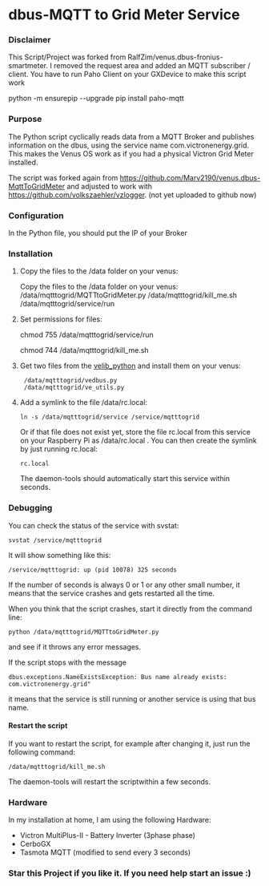 # dbus-MQTT to Grid Meter Service

### Disclaimer

This Script/Project was forked from RalfZim/venus.dbus-fronius-smartmeter. 
I removed the request area and added an MQTT subscriber / client.
You have to run Paho Client on your GXDevice to make this script work

python -m ensurepip --upgrade
pip install paho-mqtt


### Purpose

The Python script cyclically reads data from a MQTT Broker and publishes information on the dbus, using the service name com.victronenergy.grid. This makes the Venus OS work as if you had a physical Victron Grid Meter installed.

The script was forked again from https://github.com/Marv2190/venus.dbus-MqttToGridMeter and adjusted to work with https://github.com/volkszaehler/vzlogger. (not yet uploaded to github now)


### Configuration

In the Python file, you should put the IP of your Broker

### Installation

1. Copy the files to the /data folder on your venus:

    Copy the files to the /data folder on your venus:
        /data/mqtttogrid/MQTTtoGridMeter.py
        /data/mqtttogrid/kill_me.sh
        /data/mqtttogrid/service/run
        
2. Set permissions for files:

    chmod 755 /data/mqtttogrid/service/run

    chmod 744 /data/mqtttogrid/kill_me.sh


3. Get two files from the [velib_python](https://github.com/victronenergy/velib_python) and install them on your venus:

        /data/mqtttogrid/vedbus.py
        /data/mqtttogrid/ve_utils.py


4. Add a symlink to the file /data/rc.local:

   `ln -s /data/mqtttogrid/service /service/mqtttogrid`

   Or if that file does not exist yet, store the file rc.local from this service on your Raspberry Pi as /data/rc.local .
   You can then create the symlink by just running rc.local:
  
   `rc.local`

   The daemon-tools should automatically start this service within seconds.

### Debugging

You can check the status of the service with svstat:

`svstat /service/mqtttogrid`

It will show something like this:

`/service/mqtttogrid: up (pid 10078) 325 seconds`

If the number of seconds is always 0 or 1 or any other small number, it means that the service crashes and gets restarted all the time.

When you think that the script crashes, start it directly from the command line:

`python /data/mqtttogrid/MQTTtoGridMeter.py`

and see if it throws any error messages.

If the script stops with the message

`dbus.exceptions.NameExistsException: Bus name already exists: com.victronenergy.grid"`

it means that the service is still running or another service is using that bus name.

#### Restart the script

If you want to restart the script, for example after changing it, just run the following command:

`/data/mqtttogrid/kill_me.sh`

The daemon-tools will restart the scriptwithin a few seconds.

### Hardware

In my installation at home, I am using the following Hardware:


- Victron MultiPlus-II - Battery Inverter (3phase phase)
- CerboGX
- Tasmota MQTT (modified to send every 3 seconds)

### Star this Project if you like it. If you need help start an issue :)
